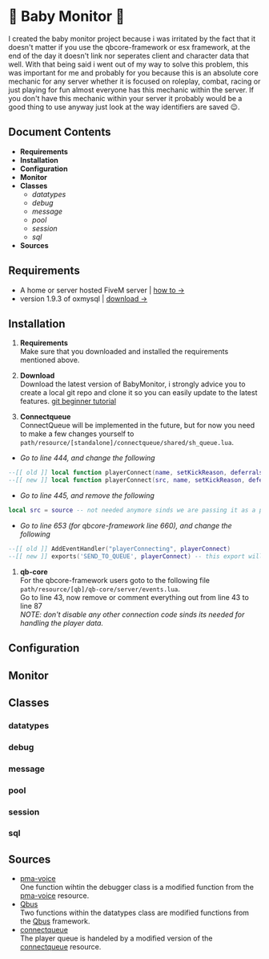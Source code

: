 # 👶 Baby Monitor 👶
I created the baby monitor project because i was irritated by the fact that it doesn't matter if you use the qbcore-framework or esx framework, at the end of the day it doesn't link nor seperates client and character data that well. With that being said i went out of my way to solve this problem, this was important for me and probably for you because this is an absolute core mechanic for any server whether it is focused on roleplay, combat, racing or just playing for fun almost everyone has this mechanic within the server. If you don't have this mechanic within your server it probably would be a good thing to use anyway just look at the way identifiers are saved 😉.

## Document Contents
- **Requirements**
- **Installation**
- **Configuration**
- **Monitor**
- **Classes**
  - *datatypes*
  - *debug*
  - *message*
  - *pool*
  - *session*
  - *sql*
- **Sources**

## Requirements
- A home or server hosted FiveM server | [how to ->](https://docs.fivem.net/docs/server-manual/setting-up-a-server/)
- version 1.9.3 of oxmysql | [download ->](https://github.com/overextended/oxmysql)

## Installation
1. **Requirements**<br>
Make sure that you downloaded and installed the requirements mentioned above.

1. **Download**<br>
Download the latest version of BabyMonitor, i strongly advice you to create a local git repo and clone it so you can easily update to the latest features.
[git beginner tutorial](https://www.youtube.com/watch?v=8JJ101D3knE)

1. **Connectqueue**<br>
ConnectQueue will be implemented in the future, but for now you need to make a few changes yourself to `path/resource/[standalone]/connectqueue/shared/sh_queue.lua`.

- *Go to line 444, and change the following*
```lua
--[[ old ]] local function playerConnect(name, setKickReason, deferrals)
--[[ new ]] local function playerConnect(src, name, setKickReason, deferrals) -- playerSrc is added so it knows which player to add
```

- *Go to line 445, and remove the following*
```lua
local src = source -- not needed anymore sinds we are passing it as a parameter to the function
```

- *Go to line 653 (for qbcore-framework line 660), and change the following*
```lua
--[[ old ]] AddEventHandler("playerConnecting", playerConnect)
--[[ new ]] exports('SEND_TO_QUEUE', playerConnect) -- this export will be triggerd from the BabyMonitor resource
```

1. **qb-core**<br>
For the qbcore-framework users goto to the following file `path/resource/[qb]/qb-core/server/events.lua`.<br>
Go to line 43, now remove or comment everything out from line 43 to line 87<br>
*NOTE: don't disable any other connection code sinds its needed for handling the player data.*

## Configuration
## Monitor
## Classes
### datatypes
### debug
### message
### pool
### session
### sql

## Sources
- [pma-voice](https://github.com/AvarianKnight/pma-voice)<br>
One function wihtin the debugger class is a modified function from the [pma-voice](https://github.com/AvarianKnight/pma-voice) resource.
- [Qbus](https://github.com/qbcore-framework)<br>
Two functions within the datatypes class are modified functions from the [Qbus](https://github.com/qbcore-framework) framework.
- [connectqueue](https://github.com/Nick78111/ConnectQueue)<br>
The player queue is handeled by a modified version of the [connectqueue](https://github.com/Nick78111/ConnectQueue) resource.